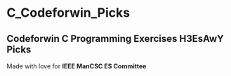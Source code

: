 # C_Codeforwin_Picks
## Codeforwin C Programming Exercises **H3EsAwY Picks** 
Made with love for **IEEE ManCSC ES Committee**
